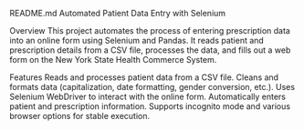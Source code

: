 README.md
Automated Patient Data Entry with Selenium

Overview
This project automates the process of entering prescription data into an online form using Selenium and Pandas. It reads patient and prescription details from a CSV file, processes the data, and fills out a web form on the New York State Health Commerce System.

Features
Reads and processes patient data from a CSV file.
Cleans and formats data (capitalization, date formatting, gender conversion, etc.).
Uses Selenium WebDriver to interact with the online form.
Automatically enters patient and prescription information.
Supports incognito mode and various browser options for stable execution.

